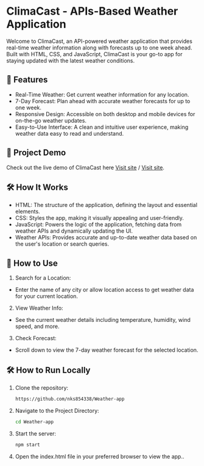 # ClimaCast - APIs-Based Weather Application
Welcome to ClimaCast, an API-powered weather application that provides real-time weather information along with forecasts up to one week ahead. Built with HTML, CSS, and JavaScript, ClimaCast is your go-to app for staying updated with the latest weather conditions.

## 🌟 Features
* Real-Time Weather: Get current weather information for any location.
* 7-Day Forecast: Plan ahead with accurate weather forecasts for up to one week.
* Responsive Design: Accessible on both desktop and mobile devices for on-the-go weather updates.
* Easy-to-Use Interface: A clean and intuitive user experience, making weather data easy to read and understand.
## 🚀 Project Demo
Check out the live demo of ClimaCast here [Visit site](https://nks854338.github.io/Weather-app/) / [Visit site](https://preeminent-bavarois-15ea4d.netlify.app).

## 🛠️ How It Works
+ HTML: The structure of the application, defining the layout and essential elements.
+ CSS: Styles the app, making it visually appealing and user-friendly.
+ JavaScript: Powers the logic of the application, fetching data from weather APIs and dynamically updating the UI.
+ Weather APIs: Provides accurate and up-to-date weather data based on the user's location or search queries.
  
## 📝 How to Use
1. Search for a Location:
* Enter the name of any city or allow location access to get weather data for your current location.

2. View Weather Info:
* See the current weather details including temperature, humidity, wind speed, and more.

3. Check Forecast:
* Scroll down to view the 7-day weather forecast for the selected location.

## 🛠️ How to Run Locally
1. Clone the repository:
    ```bash
   https://github.com/nks854338/Weather-app
    ```

2. Navigate to the Project Directory:
    ```bash
    cd Weather-app
    ```

3. Start the server:
    ```javascript
    npm start
    ```

4. Open the index.html file in your preferred browser to view the app..
